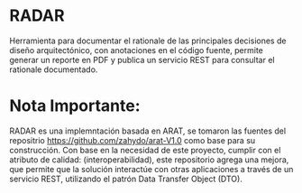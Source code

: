 # RADAR

Herramienta para documentar el rationale de las principales decisiones de diseño arquitectónico, con anotaciones en el código fuente, permite generar un reporte en PDF y publica un servicio REST para consultar el rationale documentado.

# Nota Importante:
RADAR es una implemntación basada en ARAT, se tomaron las fuentes del repositrio https://github.com/zahydo/arat-V1.0 como base para su construcción. Con base en la necesidad de este proyecto, cumplir con el atributo de calidad: (interoperabilidad), este repositorio agrega una mejora, que permite que la solución interactúe con otras aplicaciones a través de un servicio REST, utilizando el patrón Data Transfer Object (DTO).
